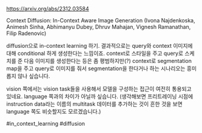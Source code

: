 https://arxiv.org/abs/2312.03584

Context Diffusion: In-Context Aware Image Generation (Ivona Najdenkoska, Animesh Sinha, Abhimanyu Dubey, Dhruv Mahajan, Vignesh Ramanathan, Filip Radenovic)

diffusion으로 in-context learning 하기. 결과적으로는 query와 context 이미지에 대해 conditional 하게 생성한다는 느낌이죠. context로 스타일을 주고 query로 스케치를 준 다음 이미지를 생성한다는 등은 좀 평범하지만(?) context로 segmentation map을 주고 query로 이미지를 줘서 segmentation을 한다거나 하는 시나리오는 흥미롭지 않나 싶습니다.

vision 쪽에서는 vision task들을 사용해서 모델을 구성하는 접근이 여전히 통용되고 있네요. language 쪽과의 차이가 아닐까 싶습니다. (생각해보면 프리트레이닝 시점에 instruction data라는 이름의 multitask 데이터를 추가하는 것이 흔한 것을 보면 language 쪽도 비슷할지도 모르겠습니다.)

#in_context_learning #diffusion 